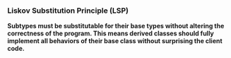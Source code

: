### Liskov Substitution Principle (LSP)
**Subtypes must be substitutable for their base types without altering the correctness of the program. This means derived classes should fully implement all behaviors of their base class without surprising the client code.**